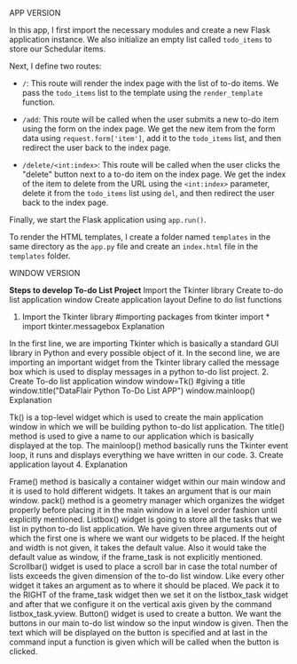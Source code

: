 APP VERSION

In this app, I first import the necessary modules and create a new Flask application instance. We also initialize an empty list called `todo_items` to store our Schedular items.

Next, I define two routes:

- `/`: This route will render the index page with the list of to-do items. We pass the `todo_items` list to the template using the `render_template` function.

- `/add`: This route will be called when the user submits a new to-do item using the form on the index page. We get the new item from the form data using `request.form['item']`, add it to the `todo_items` list, and then redirect the user back to the index page.

- `/delete/<int:index>`: This route will be called when the user clicks the "delete" button next to a to-do item on the index page. We get the index of the item to delete from the URL using the `<int:index>` parameter, delete it from the `todo_items` list using `del`, and then redirect the user back to the index page.

Finally, we start the Flask application using `app.run()`.

To render the HTML templates, I create a folder named `templates` in the same directory as the `app.py` file and create an `index.html` file in the `templates` folder.



WINDOW VERSION

**Steps to develop To-do List Project**
Import the Tkinter library
Create to-do list application window
Create application layout
Define to do list functions
1. Import the Tkinter library
#importing packages 
from  tkinter import * 
import tkinter.messagebox
Explanation

In the first line, we are importing Tkinter which is basically a standard GUI library in Python and every possible object of it.
In the second line, we are importing an important widget from the Tkinter library called the message box which is used to display messages in a python to-do list project.
2. Create To-do list application window
window=Tk()
#giving a title
window.title("DataFlair Python To-Do List APP")
window.mainloop()
Explanation

Tk() is a top-level widget which is used to create the main application window in which we will be building python to-do list application.
The title() method is used to give a name to our application which is basically displayed at the top.
The mainloop() method basically runs the Tkinter event loop, it runs and displays everything we have written in our code.
3. Create application layout
4. Explanation

Frame() method is basically a container widget within our main window and it is used to hold different widgets. It takes an argument that is our main window.
pack() method is a geometry manager which organizes the widget properly before placing it in the main window in a level order fashion until explicitly mentioned.
Listbox() widget is going to store all the tasks that we list in python to-do list application. We have given three arguments out of which the first one is where we want our widgets to be placed. If the height and width is not given, it takes the default value. Also it would take the default value as window, if the frame_task is not explicitly mentioned.
Scrollbar() widget is used to place a scroll bar in case the total number of lists exceeds the given dimension of the to-do list window. Like every other widget it takes an argument as to where it should be placed. We pack it to the RIGHT of the frame_task widget then we set it on the listbox_task widget and after that we configure it on the vertical axis given by the command listbox_task.yview.
Button() widget is used to create a button. We want the buttons in our main to-do list window so the input window is given. Then the text which will be displayed on the button is specified and at last in the command input a function is given which will be called when the button is clicked.
